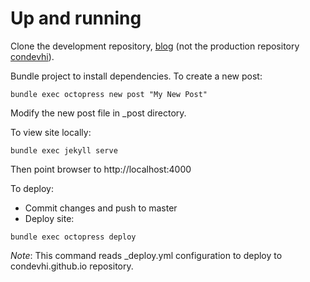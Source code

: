# Up and running
Clone the development repository, [blog](https://github.com/condevhi/blog) (not the production repository [condevhi](https://github.com/condevhi/condevhi.github.io)).

Bundle project to install dependencies. To create a new post:

`
bundle exec octopress new post "My New Post"
`

Modify the new post file in _post directory.

To view site locally:

`
bundle exec jekyll serve
`

Then point browser to http://localhost:4000

To deploy:

* Commit changes and push to master
* Deploy site:

`
bundle exec octopress deploy
`

*Note*: This command reads _deploy.yml configuration to deploy to condevhi.github.io repository.

